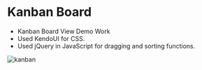 # Kanban Board

* Kanban Board View Demo Work
* Used KendoUI for CSS.
* Used jQuery in JavaScript for dragging and sorting functions.

![kanban](https://github.com/[ozaerden]/[kanban-board]/blob/[master]/kanban.png?raw=true)
